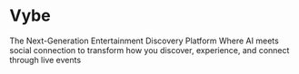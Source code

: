 # Vybe
The Next-Generation Entertainment Discovery Platform Where AI meets social connection to transform how you discover, experience, and connect through live events
